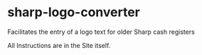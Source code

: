# sharp-logo-converter
 Facilitates the entry of a logo text for older Sharp cash registers


All Instructions are in the Site itself.
